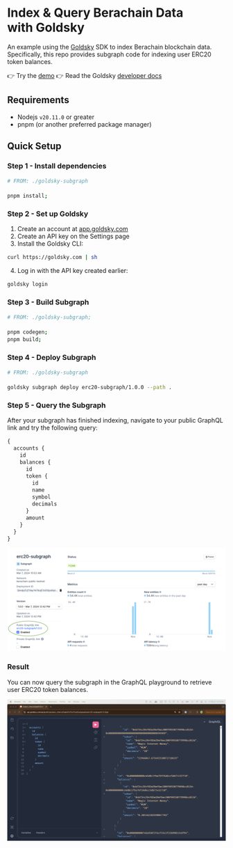 # Index & Query Berachain Data with Goldsky

An example using the [Goldsky](https://goldsky.com/) SDK to index Berachain blockchain data. Specifically, this repo provides subgraph code for indexing user ERC20 token balances.

👉 Try the [demo](https://api.goldsky.com/api/public/project_clteviu2hajla01r51uil7cp5/subgraphs/erc20-subgraph/1.0.0/gn)
👉 Read the Goldsky [developer docs](https://docs.goldsky.com/introduction)

## Requirements

- Nodejs `v20.11.0` or greater
- pnpm (or another preferred package manager)

## Quick Setup

### Step 1 - Install dependencies

```bash
# FROM: ./goldsky-subgraph

pnpm install;
```

### Step 2 - Set up Goldsky

1. Create an account at [app.goldsky.com](https://app.goldsky.com)
2. Create an API key on the Settings page
3. Install the Goldsky CLI:

```bash
curl https://goldsky.com | sh
```

4. Log in with the API key created earlier:

```bash
goldsky login
```

### Step 3 - Build Subgraph

```bash
# FROM: ./goldsky-subgraph;

pnpm codegen;
pnpm build;
```

### Step 4 - Deploy Subgraph

```bash
# FROM: ./goldsky-subgraph

goldsky subgraph deploy erc20-subgraph/1.0.0 --path .
```

### Step 5 - Query the Subgraph

After your subgraph has finished indexing, navigate to your public GraphQL link and try the following query:

```
{
  accounts {
    id
    balances {
      id
      token {
        id
        name
        symbol
        decimals
      }
      amount
    }
  }
}
```

![image](./README/goldsky-dashboard.png)

### Result

You can now query the subgraph in the GraphQL playground to retrieve user ERC20 token balances.

![image](./README/goldsky-playground.png)
